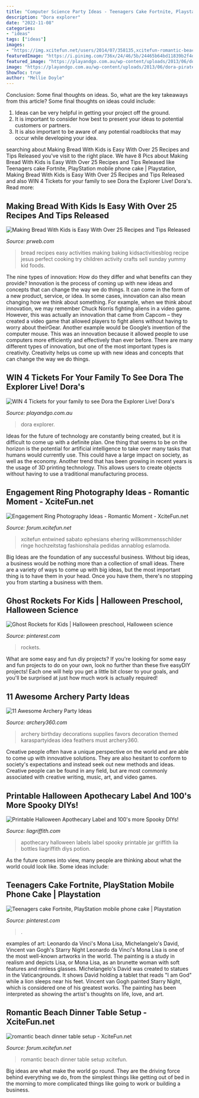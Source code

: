 ```yaml
---
title: "Computer Science Party Ideas - Teenagers Cake Fortnite, Playstation Mobile Phone Cake"
description: "Dora explorer"
date: "2022-11-08"
categories:
- "ideas"
tags: ["ideas"]
images:
- "https://img.xcitefun.net/users/2014/07/358135,xcitefun-romantic-beach-set-up-3.jpg"
featuredImage: "https://i.pinimg.com/736x/24/46/5b/24465b64bd11839b2f4dfe21e5177a81.jpg"
featured_image: "https://playandgo.com.au/wp-content/uploads/2013/06/dora-pirate-adventure1.jpg"
image: "https://playandgo.com.au/wp-content/uploads/2013/06/dora-pirate-adventure1.jpg"
ShowToc: true
author: "Mellie Doyle"
---
```



Conclusion: Some final thoughts on ideas.
So, what are the key takeaways from this article?
Some final thoughts on ideas could include:
1. Ideas can be very helpful in getting your project off the ground.
2. It is important to consider how best to present your ideas to potential customers or partners.
3. It is also important to be aware of any potential roadblocks that may occur while developing your idea.

	

		
searching about Making Bread With Kids is Easy With Over 25 Recipes and Tips Released you've visit to the right place. We have 8 Pics about Making Bread With Kids is Easy With Over 25 Recipes and Tips Released like Teenagers cake Fortnite, PlayStation mobile phone cake | Playstation, Making Bread With Kids is Easy With Over 25 Recipes and Tips Released and also WIN 4 Tickets for your family to see Dora the Explorer Live! Dora&#039;s. Read more:
		
    
## Making Bread With Kids Is Easy With Over 25 Recipes And Tips Released

<img loading=lazy src="http://ww1.prweb.com/prfiles/2013/09/04/11070795/25-Easy-Bread-Recipes-Perfect-for-Baking-with-Kids-Kids-Activities-Blog.jpg" onerror="this.onerror=null;this.src='https://tse4.mm.bing.net/th?id=OIP.X8ZWCXQQOpzlYp_Uy1hYkQHaLH&amp;pid=15.1';" alt="Making Bread With Kids is Easy With Over 25 Recipes and Tips Released">

_Source: prweb.com_

>bread recipes easy activities making baking kidsactivitiesblog recipe jesus perfect cooking try children activity crafts sell sunday yummy kid foods. 

	

The nine types of innovation: How do they differ and what benefits can they provide?
Innovation is the process of coming up with new ideas and concepts that can change the way we do things. It can come in the form of a new product, service, or idea. In some cases, innovation can also mean changing how we think about something. For example, when we think about innovation, we may remember Chuck Norris fighting aliens in a video game. However, this was actually an innovation that came from Capcom – they created a video game that allowed players to fight aliens without having to worry about theirGear. Another example would be Google’s invention of the computer mouse. This was an innovation because it allowed people to use computers more efficiently and effectively than ever before. There are many different types of innovation, but one of the most important types is creativity. Creativity helps us come up with new ideas and concepts that can change the way we do things.

    
## WIN 4 Tickets For Your Family To See Dora The Explorer Live! Dora&#039;s

<img loading=lazy src="https://playandgo.com.au/wp-content/uploads/2013/06/dora-pirate-adventure1.jpg" onerror="this.onerror=null;this.src='https://tse4.mm.bing.net/th?id=OIP.aU2fO9nd7uT4FxcMKzH_jwHaJ8&amp;pid=15.1';" alt="WIN 4 Tickets for your family to see Dora the Explorer Live! Dora&#039;s">

_Source: playandgo.com.au_

>dora explorer. 

	

Ideas for the future of technology are constantly being created, but it is difficult to come up with a definite plan. One thing that seems to be on the horizon is the potential for artificial intelligence to take over many tasks that humans would currently use. This could have a large impact on society, as well as the economy. Another trend that has been growing in recent years is the usage of 3D printing technology. This allows users to create objects without having to use a traditional manufacturing process.

    
## Engagement Ring Photography Ideas - Romantic Moment - XciteFun.net

<img loading=lazy src="https://img.xcitefun.net/users/2014/11/365322,xcitefun-ring-photography-2.jpg" onerror="this.onerror=null;this.src='https://tse3.mm.bing.net/th?id=OIP.XoA8AXLwzcYZBTsYCrocRgHaJ4&amp;pid=15.1';" alt="Engagement Ring Photography Ideas - Romantic Moment - XciteFun.net">

_Source: forum.xcitefun.net_

>xcitefun entwined sabato ephesians ehering willkommensschilder ringe hochzeitstag fashionshala pedidas annablog eslamoda. 

	

Big Ideas are the foundation of any successful business. Without big ideas, a business would be nothing more than a collection of small ideas. There are a variety of ways to come up with big ideas, but the most important thing is to have them in your head. Once you have them, there's no stopping you from starting a business with them.

    
## Ghost Rockets For Kids | Halloween Preschool, Halloween Science

<img loading=lazy src="https://i.pinimg.com/736x/4c/f8/bc/4cf8bc1302568340c3fcf8cae120fcdd.jpg" onerror="this.onerror=null;this.src='https://tse2.mm.bing.net/th?id=OIP.L5b4qmfY2SY1rLYcQBdekgHaSf&amp;pid=15.1';" alt="Ghost Rockets for Kids | Halloween preschool, Halloween science">

_Source: pinterest.com_

>rockets. 

	

What are some easy and fun diy projects?
If you're looking for some easy and fun projects to do on your own, look no further than these five easyDIY projects! Each one will help you get a little bit closer to your goals, and you'll be surprised at just how much work is actually required!

    
## 11 Awesome Archery Party Ideas

<img loading=lazy src="https://archery360.com/wp-content/uploads/2014/04/10.jpg" onerror="this.onerror=null;this.src='https://tse2.mm.bing.net/th?id=OIP.e8F79rkergV2Gxkmo85nhAHaLH&amp;pid=15.1';" alt="11 Awesome Archery Party Ideas">

_Source: archery360.com_

>archery birthday decorations supplies favors decoration themed karaspartyideas idea feathers must archery360. 

	

Creative people often have a unique perspective on the world and are able to come up with innovative solutions. They are also hesitant to conform to society's expectations and instead seek out new methods and ideas. Creative people can be found in any field, but are most commonly associated with creative writing, music, art, and video games.

    
## Printable Halloween Apothecary Label And 100&#039;s More Spooky DIYs!

<img loading=lazy src="https://lia-griffith-media.s3.us-west-2.amazonaws.com/wp-content/uploads/2015/10/Halloween_Labels_Apothecary_Jar_Vintage.jpg" onerror="this.onerror=null;this.src='https://tse3.mm.bing.net/th?id=OIP.kTp78RdT2CoVoQDGJOjhHQHaME&amp;pid=15.1';" alt="Printable Halloween Apothecary Label and 100&#039;s more Spooky DIYs!">

_Source: liagriffith.com_

>apothecary halloween labels label spooky printable jar griffith lia bottles liagriffith diys potion. 

	

As the future comes into view, many people are thinking about what the world could look like. Some ideas include: 

    
## Teenagers Cake Fortnite, PlayStation Mobile Phone Cake | Playstation

<img loading=lazy src="https://i.pinimg.com/736x/24/46/5b/24465b64bd11839b2f4dfe21e5177a81.jpg" onerror="this.onerror=null;this.src='https://tse4.mm.bing.net/th?id=OIP.QWYL7B4TKurrR0nRq9eHoAHaJ3&amp;pid=15.1';" alt="Teenagers cake Fortnite, PlayStation mobile phone cake | Playstation">

_Source: pinterest.com_

>. 

	

examples of art: Leonardo da Vinci's Mona Lisa, Michelangelo's David, Vincent van Gogh's Starry Night
Leonardo da Vinci's Mona Lisa is one of the most well-known artworks in the world. The painting is a study in realism and depicts Lisa, or Mona Lisa, as an brunette woman with soft features and rimless glasses. Michelangelo's David was created to statues in the Vaticangrounds. It shows David holding a tablet that reads "I am God" while a lion sleeps near his feet. Vincent van Gogh painted Starry Night, which is considered one of his greatest works. The painting has been interpreted as showing the artist's thoughts on life, love, and art.

    
## Romantic Beach Dinner Table Setup - XciteFun.net

<img loading=lazy src="https://img.xcitefun.net/users/2014/07/358135,xcitefun-romantic-beach-set-up-3.jpg" onerror="this.onerror=null;this.src='https://tse3.mm.bing.net/th?id=OIP.bWFqO7N4BTGyjR9ZMXZjcwHaE8&amp;pid=15.1';" alt="romantic beach dinner table setup - XciteFun.net">

_Source: forum.xcitefun.net_

>romantic beach dinner table setup xcitefun. 

	

Big ideas are what make the world go round. They are the driving force behind everything we do, from the simplest things like getting out of bed in the morning to more complicated things like going to work or building a business.


